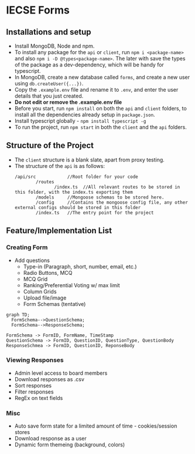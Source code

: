 # IECSE Forms

## Installations and setup
- Install MongoDB, Node and npm. 
- To install any package for the `api` or `client`, run `npm i <package-name>` and also `npm i -D @types<package-name>`. The later with save the types of the package as a dev-dependency, which will be handy for typescript. 
- In MongoDB, create a new database called `forms`, and create a new user using `db.createUser({...})`.
- Copy the `.example.env` file and rename it to `.env`, and enter the user details that you just created.
- **Do not edit or remove the .example.env file**  
- Before you start, run `npm install` on both the `api` and `client` folders, to install all the dependencies already setup in `package.json`.
- Install typescript globally - `npm install typescript -g`
- To run the project, run `npm start` in both the `client` and the `api` folders.

## Structure of the Project
- The `client` structure is a blank slate, apart from proxy testing. 
- The structure of the `api` is as follows:
    ```
    /api/src            //Root folder for your code
            /routes
                   /index.ts  //All relevant routes to be stored in this folder, with the index.ts exporting them 
            /models     //Mongoose schemas to be stored here. 
            /config     //Contains the mongoose config file, any other external configs should be stored in this folder
            /index.ts   //The entry point for the project
    ```

## Feature/Implementation List

### Creating Form

- Add questions 
  - Type-in (Paragraph, short, number, email, etc.)
  - Radio Buttons, MCQ
  - MCQ Grid
  - Ranking/Preferential Voting w/ max limit
  - Column Grids
  - Upload file/image
  - Form Schemas (tentative)

```mermaid
graph TD;
  FormSchema-->QuestionSchema;
  FormSchema-->ResponseSchema;
```

```
FormSchema -> FormID, FormName, TimeStamp
QuestionSchema -> FormID, QuestionID, QuestionType, QuestionBody
ResponseSchmea -> FormID, QuestionID, ReponseBody
```


### Viewing Responses

- Admin level access to board members
- Download responses as .csv
- Sort responses
- Filter responses
- RegEx on text fields 

### Misc
- Auto save form state for a limited amount of time - cookies/session stores
- Download response as a user
- Dynamic form themeing (background, colors)